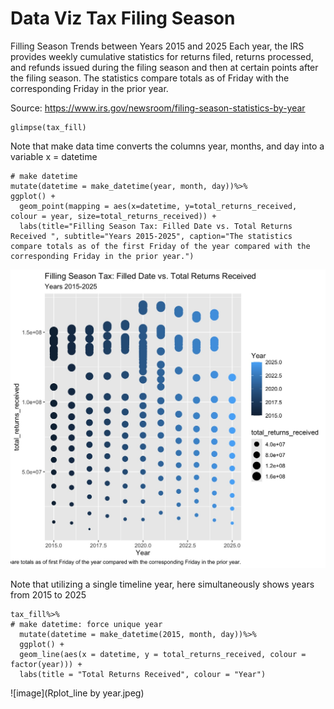 # Data Viz Tax Filing Season
Filling Season Trends between Years 2015 and 2025
Each year, the IRS provides weekly cumulative statistics for returns filed, returns processed, and refunds issued during the filing season and then at certain points after the filing season. The statistics compare totals as of Friday with the corresponding Friday in the prior year.

Source: https://www.irs.gov/newsroom/filing-season-statistics-by-year
```{r tax fill}
glimpse(tax_fill)
```

Note that make data time converts the columns year, months, and day into a variable x = datetime

```{r tax fill}
# make datetime
mutate(datetime = make_datetime(year, month, day))%>%
ggplot() + 
  geom_point(mapping = aes(x=datetime, y=total_returns_received, colour = year, size=total_returns_received)) + 
  labs(title="Filling Season Tax: Filled Date vs. Total Returns Received ", subtitle="Years 2015-2025", caption="The statistics compare totals as of the first Friday of the year compared with the corresponding Friday in the prior year.") 

```
![image](Rplot_Return_Tax.jpeg)

Note that utilizing a single timeline year, here simultaneously shows years from 2015 to 2025
```{r tax fill}
tax_fill%>%
# make datetime: force unique year
  mutate(datetime = make_datetime(2015, month, day))%>%
  ggplot() + 
  geom_line(aes(x = datetime, y = total_returns_received, colour = factor(year))) + 
  labs(title = "Total Returns Received", colour = "Year")
```
![image](Rplot_line by year.jpeg)
